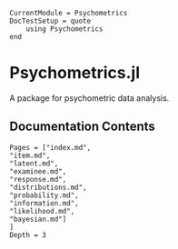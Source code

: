 ```@meta
CurrentModule = Psychometrics
DocTestSetup = quote
    using Psychometrics
end
```
# Psychometrics.jl

A package for psychometric data analysis.

## Documentation Contents

```@contents
Pages = ["index.md",
"item.md",
"latent.md",
"examinee.md",
"response.md",
"distributions.md",
"probability.md",
"information.md",
"likelihood.md",
"bayesian.md"]
]
Depth = 3
```

